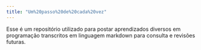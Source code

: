 ```yaml
---
title: "Um%20passo%20de%20cada%20vez"
---
```


Esse é um repositório utilizado para postar aprendizados diversos em programação transcritos em linguagem markdown para consulta e revisões futuras.
